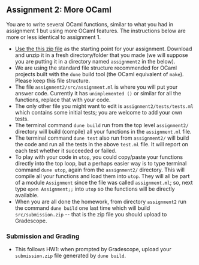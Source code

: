## Assignment 2: More OCaml

You are to write several OCaml functions, similar to what you had in assignment 1 but using more OCaml features.  The instructions below are more or less identical to assignment 1.

* [Use the this zip file](assignment2.zip) as the starting point for your assignment.  Download and unzip it in a fresh directory/folder that you made (we will suppose you are putting it in a directory named `assignment2` in the below).  
* We are using the standard file structure recommended for OCaml projects built with the `dune` build tool (the OCaml equivalent of `make`).  Please keep this file structure.
* The file `assignment2/src/assignment.ml` is where you will put your answer code.  Currently it has `unimplemented ()` or similar for all the functions, replace that with your code.
* The only other file you might want to edit is `assignment2/tests/tests.ml` which contains some initial tests; you are welcome to add your own tests.
* The terminal command `dune build` run from the top level `assignment2/` directory will build (compile) all your functions in the `assignment.ml` file.
* The terminal command `dune test` also run from `assignment2/` will build the code and run all the tests in the above `test.ml` file.  It will report on each test whether it succeeded or failed.
* To play with your code in `utop`, you could copy/paste your functions directly into the top loop, but a perhaps easier way is to type terminal command `dune utop`, again from the `assignment2/` directory.  This will compile all your functions and load them into `utop`.  They will all be part of a module `Assignment` since the file was called `assignment.ml`; so, next type `open Assignment;;` into `utop` so the functions will be directly available.
* When you are all done the homework, from directory `assignment2` run the command `dune build` one last time which will build `src/submission.zip` -- that is the zip file you should upload to Gradescope.

### Submission and Grading

*   This follows HW1: when prompted by Gradescope, upload your `submission.zip` file generated by `dune build`.
